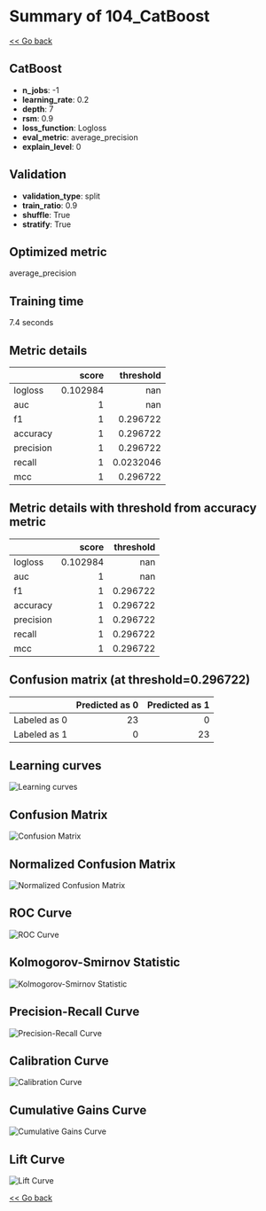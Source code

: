 # Summary of 104_CatBoost

[<< Go back](../README.md)


## CatBoost
- **n_jobs**: -1
- **learning_rate**: 0.2
- **depth**: 7
- **rsm**: 0.9
- **loss_function**: Logloss
- **eval_metric**: average_precision
- **explain_level**: 0

## Validation
 - **validation_type**: split
 - **train_ratio**: 0.9
 - **shuffle**: True
 - **stratify**: True

## Optimized metric
average_precision

## Training time

7.4 seconds

## Metric details
|           |    score |   threshold |
|:----------|---------:|------------:|
| logloss   | 0.102984 | nan         |
| auc       | 1        | nan         |
| f1        | 1        |   0.296722  |
| accuracy  | 1        |   0.296722  |
| precision | 1        |   0.296722  |
| recall    | 1        |   0.0232046 |
| mcc       | 1        |   0.296722  |


## Metric details with threshold from accuracy metric
|           |    score |   threshold |
|:----------|---------:|------------:|
| logloss   | 0.102984 |  nan        |
| auc       | 1        |  nan        |
| f1        | 1        |    0.296722 |
| accuracy  | 1        |    0.296722 |
| precision | 1        |    0.296722 |
| recall    | 1        |    0.296722 |
| mcc       | 1        |    0.296722 |


## Confusion matrix (at threshold=0.296722)
|              |   Predicted as 0 |   Predicted as 1 |
|:-------------|-----------------:|-----------------:|
| Labeled as 0 |               23 |                0 |
| Labeled as 1 |                0 |               23 |

## Learning curves
![Learning curves](learning_curves.png)
## Confusion Matrix

![Confusion Matrix](confusion_matrix.png)


## Normalized Confusion Matrix

![Normalized Confusion Matrix](confusion_matrix_normalized.png)


## ROC Curve

![ROC Curve](roc_curve.png)


## Kolmogorov-Smirnov Statistic

![Kolmogorov-Smirnov Statistic](ks_statistic.png)


## Precision-Recall Curve

![Precision-Recall Curve](precision_recall_curve.png)


## Calibration Curve

![Calibration Curve](calibration_curve_curve.png)


## Cumulative Gains Curve

![Cumulative Gains Curve](cumulative_gains_curve.png)


## Lift Curve

![Lift Curve](lift_curve.png)



[<< Go back](../README.md)
